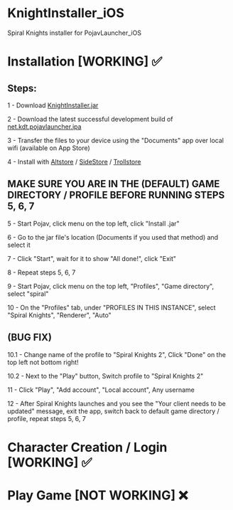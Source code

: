 # KnightInstaller_iOS
Spiral Knights installer for PojavLauncher_iOS

# Installation [WORKING] ✅

## Steps:

1 - Download [KnightInstaller.jar](https://github.com/SirDank/KnightInstaller_iOS/releases)

2 - Download the latest successful development build of [net.kdt.pojavlauncher.ipa](https://github.com/PojavLauncherTeam/PojavLauncher_iOS/actions/)

3 - Transfer the files to your device using the "Documents" app over local wifi (available on App Store)

4 - Install with [Altstore](https://altstore.io/) / [SideStore](https://sidestore.io/) / [Trollstore](https://trollstore.app/)

## MAKE SURE YOU ARE IN THE (DEFAULT) GAME DIRECTORY / PROFILE BEFORE RUNNING STEPS 5, 6, 7

5 - Start Pojav, click menu on the top left, click "Install .jar"

6 - Go to the jar file's location (Documents if you used that method) and select it

7 - Click "Start", wait for it to show "All done!", click "Exit"

8 - Repeat steps 5, 6, 7

9 - Start Pojav, click menu on the top left, "Profiles", "Game directory", select "spiral"

10 - On the "Profiles" tab, under "PROFILES IN THIS INSTANCE", select "Spiral Knights", "Renderer", "Auto"

## (BUG FIX)

10.1 - Change name of the profile to "Spiral Knights 2", Click "Done" on the top left not bottom right!

10.2 - Next to the "Play" button, Switch profile to "Spiral Knights 2"

11 - Click "Play", "Add account", "Local account", Any username

12 - After Spiral Knights launches and you see the "Your client needs to be updated" message, exit the app, switch back to default game directory / profile, repeat steps 5, 6, 7

# Character Creation / Login [WORKING] ✅

# Play Game [NOT WORKING] ❌
